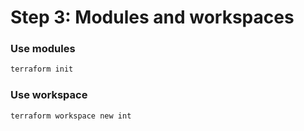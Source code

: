 # Step 3: Modules and workspaces
### Use modules
```sh
terraform init
```
### Use workspace
```sh
terraform workspace new int
```